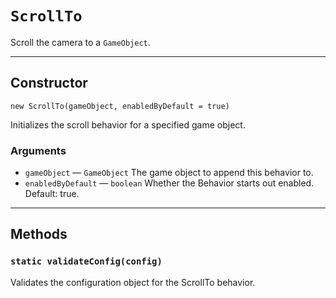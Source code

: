 # `ScrollTo`

Scroll the camera to a `GameObject`.

---

## Constructor

`new ScrollTo(gameObject, enabledByDefault = true)`

Initializes the scroll behavior for a specified game object.

### Arguments

-   `gameObject` &mdash; `GameObject` The game object to append this behavior to.
-   `enabledByDefault` &mdash; `boolean` Whether the Behavior starts out enabled. Default: true.

---

## Methods

### `static validateConfig(config)`

Validates the configuration object for the ScrollTo behavior.

